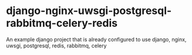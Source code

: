 # django-nginx-uwsgi-postgresql-rabbitmq-celery-redis
An example django project that is already configured to use django, nginx, uwsgi, postgresql, redis, rabbitmq, celery
